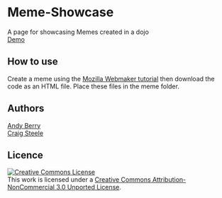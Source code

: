 Meme-Showcase
=============

A page for showcasing Memes created in a dojo <br/>
[Demo](http://coderdojo.co/stirling/)

## How to use 
Create a meme using the [Mozilla Webmaker tutorial](https://openmatt.makes.org/thimble/meme-maker) then download the code as an HTML file. Place these files in the meme folder.

## Authors 
[Andy Berry](https://github.com/andyberry88) <br/>
[Craig Steele](https://github.com/Craig88)

## Licence

<a rel="license" href="http://creativecommons.org/licenses/by-nc/3.0/deed.en_US"><img alt="Creative Commons License" style="border-width:0" src="http://i.creativecommons.org/l/by-nc/3.0/88x31.png" /></a><br />This work is licensed under a <a rel="license" href="http://creativecommons.org/licenses/by-nc/3.0/deed.en_US">Creative Commons Attribution-NonCommercial 3.0 Unported License</a>.


